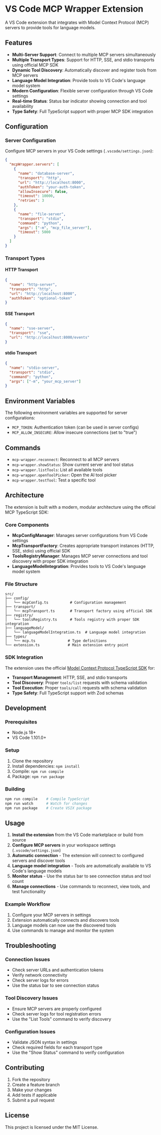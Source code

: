 # VS Code MCP Wrapper Extension

A VS Code extension that integrates with Model Context Protocol (MCP) servers to provide tools for language models.

## Features

- **Multi-Server Support**: Connect to multiple MCP servers simultaneously
- **Multiple Transport Types**: Support for HTTP, SSE, and stdio transports using official MCP SDK
- **Dynamic Tool Discovery**: Automatically discover and register tools from MCP servers
- **Language Model Integration**: Provide tools to VS Code's language model system
- **Modern Configuration**: Flexible server configuration through VS Code settings
- **Real-time Status**: Status bar indicator showing connection and tool availability
- **Type Safety**: Full TypeScript support with proper MCP SDK integration

## Configuration

### Server Configuration

Configure MCP servers in your VS Code settings (`.vscode/settings.json`):

```json
{
  "mcpWrapper.servers": [
    {
      "name": "database-server",
      "transport": "http",
      "url": "http://localhost:8000",
      "authToken": "your-auth-token",
      "allowInsecure": false,
      "timeout": 10000,
      "retries": 3
    },
    {
      "name": "file-server",
      "transport": "stdio",
      "command": "python",
      "args": ["-m", "mcp_file_server"],
      "timeout": 5000
    }
  ]
}
```

### Transport Types

#### HTTP Transport
```json
{
  "name": "http-server",
  "transport": "http",
  "url": "http://localhost:8000",
  "authToken": "optional-token"
}
```

#### SSE Transport
```json
{
  "name": "sse-server",
  "transport": "sse",
  "url": "http://localhost:8000/events"
}
```

#### stdio Transport
```json
{
  "name": "stdio-server",
  "transport": "stdio",
  "command": "python",
  "args": ["-m", "your_mcp_server"]
}
```

## Environment Variables

The following environment variables are supported for server configurations:

- `MCP_TOKEN`: Authentication token (can be used in server configs)
- `MCP_ALLOW_INSECURE`: Allow insecure connections (set to "true")

## Commands

- `mcp-wrapper.reconnect`: Reconnect to all MCP servers
- `mcp-wrapper.showStatus`: Show current server and tool status
- `mcp-wrapper.listTools`: List all available tools
- `mcp-wrapper.openToolPicker`: Open the AI tool picker
- `mcp-wrapper.testTool`: Test a specific tool

## Architecture

The extension is built with a modern, modular architecture using the official MCP TypeScript SDK:

### Core Components

- **McpConfigManager**: Manages server configurations from VS Code settings
- **McpTransportFactory**: Creates appropriate transport instances (HTTP, SSE, stdio) using official SDK
- **ToolsRegistryManager**: Manages MCP server connections and tool discovery with proper SDK integration
- **LanguageModelIntegration**: Provides tools to VS Code's language model system

### File Structure

```
src/
├── config/
│   └── mcpConfig.ts          # Configuration management
├── transport/
│   └── mcpTransport.ts       # Transport factory using official SDK
├── registry/
│   └── toolsRegistry.ts      # Tools registry with proper SDK integration
├── languageModel/
│   └── languageModelIntegration.ts  # Language model integration
├── types/
│   └── mcp.ts               # Type definitions
└── extension.ts             # Main extension entry point
```

### SDK Integration

The extension uses the official [Model Context Protocol TypeScript SDK](https://github.com/modelcontextprotocol/typescript-sdk) for:
- **Transport Management**: HTTP, SSE, and stdio transports
- **Tool Discovery**: Proper `tools/list` requests with schema validation
- **Tool Execution**: Proper `tools/call` requests with schema validation
- **Type Safety**: Full TypeScript support with Zod schemas

## Development

### Prerequisites

- Node.js 18+
- VS Code 1.101.0+

### Setup

1. Clone the repository
2. Install dependencies: `npm install`
3. Compile: `npm run compile`
4. Package: `npm run package`

### Building

```bash
npm run compile    # Compile TypeScript
npm run watch      # Watch for changes
npm run package    # Create VSIX package
```

## Usage

1. **Install the extension** from the VS Code marketplace or build from source
2. **Configure MCP servers** in your workspace settings (`.vscode/settings.json`)
3. **Automatic connection** - The extension will connect to configured servers and discover tools
4. **Language model integration** - Tools are automatically available to VS Code's language models
5. **Monitor status** - Use the status bar to see connection status and tool count
6. **Manage connections** - Use commands to reconnect, view tools, and test functionality

### Example Workflow

1. Configure your MCP servers in settings
2. Extension automatically connects and discovers tools
3. Language models can now use the discovered tools
4. Use commands to manage and monitor the system

## Troubleshooting

### Connection Issues

- Check server URLs and authentication tokens
- Verify network connectivity
- Check server logs for errors
- Use the status bar to see connection status

### Tool Discovery Issues

- Ensure MCP servers are properly configured
- Check server logs for tool registration errors
- Use the "List Tools" command to verify discovery

### Configuration Issues

- Validate JSON syntax in settings
- Check required fields for each transport type
- Use the "Show Status" command to verify configuration

## Contributing

1. Fork the repository
2. Create a feature branch
3. Make your changes
4. Add tests if applicable
5. Submit a pull request

## License

This project is licensed under the MIT License. 